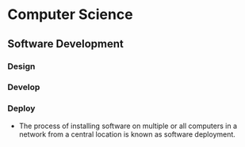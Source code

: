 # Computer Science

## Software Development

### Design

### Develop

### Deploy
- The process of installing software on multiple or all computers in a network from a central location is known as software deployment. 
